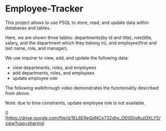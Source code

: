 # Employee-Tracker

This project allows to use PSQL to store, read, and update data within databases and tables.

Here, we are shown three tables: departments(by id and title), role(title, salary, and the department which they belong in), and employee(first and last name, role, and manager).

We use inquirer to view, add, and update the following data:

* view departments, roles, and employees
* add departments, roles, and employees
* update employee role

The following walkthrough video demonstrates the functionality described from above.

Note: due to time constraints, update employee role is not available.

()[https://drive.google.com/file/d/1EL6EReQdNCo732dhx_OEt0Dg8uzDXLY5/view?usp=sharing]
